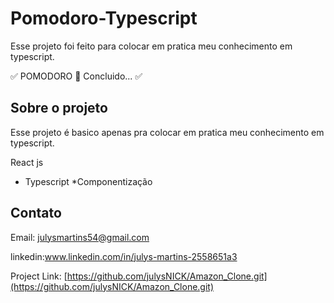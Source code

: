 # Pomodoro-Typescript
Esse projeto foi feito para colocar em pratica meu conhecimento em  typescript.

✅  POMODORO 🚀 Concluido...  ✅

## Sobre o projeto
Esse projeto é basico apenas pra colocar em pratica meu conhecimento em typescript.

React js	

* Typescript
*Componentização

<!-- CONTACT -->
##  Contato
Email: julysmartins54@gmail.com

linkedin:www.linkedin.com/in/julys-martins-2558651a3

Project Link: [https://github.com/julysNICK/Amazon_Clone.git](https://github.com/julysNICK/Amazon_Clone.git)

